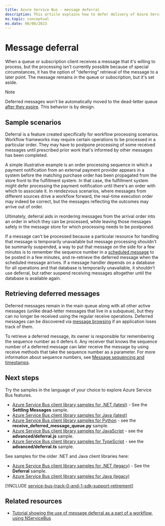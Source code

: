 ```yaml
---
title: Azure Service Bus - message deferral
description: This article explains how to defer delivery of Azure Service Bus messages. The message remains in the queue or subscription, but it's set aside.
ms.topic: conceptual
ms.date: 06/08/2023
---
```


# Message deferral
When a queue or subscription client receives a message that it's willing to process, but the processing isn't currently possible because of special circumstances, it has the option of "deferring" retrieval of the message to a later point. The message remains in the queue or subscription, but it's set aside.

> [!NOTE]
> Deferred messages won't be automatically moved to the dead-letter queue [after they expire](./service-bus-dead-letter-queues.md#time-to-live). This behavior is by design.

## Sample scenarios
Deferral is a feature created specifically for workflow processing scenarios. Workflow frameworks may require certain operations to be processed in a particular order. They may have to postpone processing of some received messages until prescribed prior work that's informed by other messages has been completed.

A simple illustrative example is an order processing sequence in which a payment notification from an external payment provider appears in a system before the matching purchase order has been propagated from the store front to the fulfillment system. In that case, the fulfillment system might defer processing the payment notification until there's an order with which to associate it. In rendezvous scenarios, where messages from different sources drive a workflow forward, the real-time execution order may indeed be correct, but the messages reflecting the outcomes may arrive out of order.

Ultimately, deferral aids in reordering messages from the arrival order into an order in which they can be processed, while leaving those messages safely in the message store for which processing needs to be postponed.

If a message can't be processed because a particular resource for handling that message is temporarily unavailable but message processing shouldn't be summarily suspended, a way to put that message on the side for a few minutes is to remember the sequence number in a [scheduled message](message-sequencing.md) to be posted in a few minutes, and re-retrieve the deferred message when the scheduled message arrives. If a message handler depends on a database for all operations and that database is temporarily unavailable, it shouldn't use deferral, but rather suspend receiving messages altogether until the database is available again. 

## Retrieving deferred messages
Deferred messages remain in the main queue along with all other active messages (unlike dead-letter messages that live in a subqueue), but they can no longer be received using the regular receive operations. Deferred messages can be discovered via [message browsing](message-browsing.md) if an application loses track of them.

To retrieve a deferred message, its owner is responsible for remembering the sequence number as it defers it. Any receiver that knows the sequence number of a deferred message can later receive the message by using receive methods that take the sequence number as a parameter. For more information about sequence numbers, see [Message sequencing and timestamps](message-sequencing.md).

## Next steps
Try the samples in the language of your choice to explore Azure Service Bus features. 

- [Azure Service Bus client library samples for .NET (latest)](/samples/azure/azure-sdk-for-net/azuremessagingservicebus-samples/) - See the **Settling Messages** sample. 
- [Azure Service Bus client library samples for Java (latest)](/samples/azure/azure-sdk-for-java/servicebus-samples/)
- [Azure Service Bus client library samples for Python](/samples/azure/azure-sdk-for-python/servicebus-samples/) - see the **receive_deferred_message_queue.py** sample. 
- [Azure Service Bus client library samples for JavaScript](/samples/azure/azure-sdk-for-js/service-bus-javascript/) - see the **advanced/deferral.js** sample. 
- [Azure Service Bus client library samples for TypeScript](/samples/azure/azure-sdk-for-js/service-bus-typescript/) - see the **advanced/deferral.ts** sample. 

See samples for the older .NET and Java client libraries here:
- [Azure Service Bus client library samples for .NET (legacy)](https://github.com/Azure/azure-service-bus/tree/master/samples/DotNet/Microsoft.Azure.ServiceBus/) - See the **Deferral** sample. 
- [Azure Service Bus client library samples for Java (legacy)](https://github.com/Azure/azure-service-bus/tree/master/samples/Java/azure-servicebus/MessageBrowse)

[!INCLUDE [service-bus-track-0-and-1-sdk-support-retirement](../../includes/service-bus-track-0-and-1-sdk-support-retirement.md)]

## Related resources

- [Tutorial showing the use of message deferral as a part of a workflow, using NServiceBus](https://docs.particular.net/tutorials/nservicebus-sagas/2-timeouts/)

